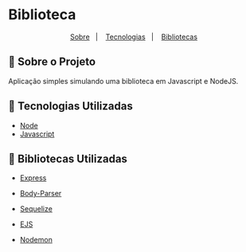# 												Biblioteca




<p align="center">
    <a href="#bookmark-sobre-o-projeto">Sobre</a>&nbsp;&nbsp;&nbsp;|&nbsp;&nbsp;&nbsp;
    <a href="#rocket-tecnologias-utilizadas">Tecnologias</a>&nbsp;&nbsp;&nbsp;|&nbsp;&nbsp;&nbsp;
    <a href="#rocket-bibliotecas-utilizadas">Bibliotecas</a>



## :bookmark: Sobre o Projeto

Aplicação simples simulando uma biblioteca em Javascript e NodeJS.



## :rocket: Tecnologias Utilizadas

-  [Node](https://nodejs.org/en/)
-  [Javascript](https://www.w3schools.com/html/)

## :rocket: Bibliotecas Utilizadas

- [Express](https://expressjs.com/pt-br/)

- [Body-Parser](https://www.npmjs.com/package/body-parser)

- [Sequelize](https://sequelize.org/)

- [EJS](https://ejs.co/)

- [Nodemon](https://www.npmjs.com/package/nodemon)

  

